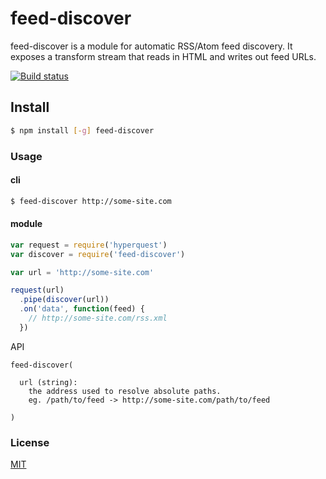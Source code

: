# feed-discover
feed-discover is a module for automatic RSS/Atom feed discovery. It exposes a transform stream that reads in HTML and writes out feed URLs.

[![Build status](https://travis-ci.org/michaelrhodes/feed-discover.png?branch=master)](https://travis-ci.org/michaelrhodes/feed-discover)

## Install
``` sh
$ npm install [-g] feed-discover
```

### Usage
#### cli
``` sh
$ feed-discover http://some-site.com
```

#### module
``` js
var request = require('hyperquest')
var discover = require('feed-discover')

var url = 'http://some-site.com'

request(url)
  .pipe(discover(url))
  .on('data', function(feed) {
    // http://some-site.com/rss.xml
  })
```

API
``` 
feed-discover(
  
  url (string):
    the address used to resolve absolute paths.
    eg. /path/to/feed -> http://some-site.com/path/to/feed

)
```

### License
[MIT](http://opensource.org/licenses/MIT)
